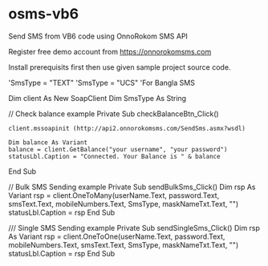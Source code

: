 # osms-vb6
Send SMS from VB6 code using OnnoRokom SMS API

Register free demo account from https://onnorokomsms.com

Install prerequisits first then use given sample project source code.

'SmsType = "TEXT"
'SmsType = "UCS" 'For Bangla SMS

Dim client As New SoapClient
Dim SmsType As String

// Check balance example
Private Sub checkBalanceBtn_Click()

    client.mssoapinit (http://api2.onnorokomsms.com/SendSms.asmx?wsdl)
    
    Dim balance As Variant
    balance = client.GetBalance("your username", "your password")
    statusLbl.Caption = "Connected. Your Balance is " & balance
    
End Sub

// Bulk SMS Sending example
Private Sub sendBulkSms_Click()
Dim rsp As Variant
    rsp = client.OneToMany(userName.Text, password.Text, smsText.Text, mobileNumbers.Text, SmsType, maskNameTxt.Text, "")
    statusLbl.Caption = rsp
End Sub

/// Single SMS Sending example
Private Sub sendSingleSms_Click()
    Dim rsp As Variant
    rsp = client.OneToOne(userName.Text, password.Text, mobileNumbers.Text, smsText.Text, SmsType, maskNameTxt.Text, "")
    statusLbl.Caption = rsp
End Sub



